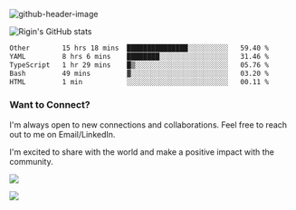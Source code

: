 
![github-header-image](https://github.com/riginoommen/riginoommen/assets/3840244/889cae65-df55-4cda-86cc-bf21bf1f2e96)

![Rigin's GitHub stats](https://github-readme-stats.vercel.app/api?username=riginoommen\&show_icons=true\&show=reviews,discussions_started,discussions_answered,prs_merged,prs_merged_percentage)


<!--START_SECTION:waka-->

```txt
Other        15 hrs 18 mins  ███████████████░░░░░░░░░░   59.40 %
YAML         8 hrs 6 mins    ████████░░░░░░░░░░░░░░░░░   31.46 %
TypeScript   1 hr 29 mins    █▒░░░░░░░░░░░░░░░░░░░░░░░   05.76 %
Bash         49 mins         ▓░░░░░░░░░░░░░░░░░░░░░░░░   03.20 %
HTML         1 min           ░░░░░░░░░░░░░░░░░░░░░░░░░   00.11 %
```

<!--END_SECTION:waka-->

### Want to Connect?

I'm always open to new connections and collaborations. Feel free to reach out to me on Email/LinkedIn.

I'm excited to share with the world and make a positive impact with the community.

![](https://komarev.com/ghpvc/?username=riginoommen)

![](https://hit.yhype.me/github/profile?user_id=3840244)

